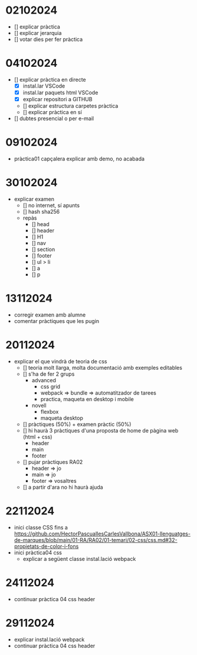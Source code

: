 # 02102024

- [] explicar pràctica
- [] explicar jerarquia
- [] votar dies per fer pràctica

# 04102024

- [] explicar pràctica en directe
  - [x] instal.lar VSCode
  - [x] instal.lar paquets html VSCode
  - [x] explicar repositori a GITHUB
  - [] explicar estructura carpetes pràctica
  - [] explicar pràctica en sí
- [] dubtes presencial o per e-mail

# 09102024

- pràctica01 capçalera explicar amb demo, no acabada

# 30102024

- explicar examen
  - [] no internet, sí apunts
  - [] hash sha256
  - repàs
    - [] head
    - [] header
    - [] H1
    - [] nav
    - [] section
    - [] footer
    - [] ul > li
    - [] a
    - [] p

# 13112024

- corregir examen amb alumne
- comentar pràctiques que les pugin

# 20112024

- explicar el que vindrà de teoria de css
  - [] teoria molt llarga, molta documentació amb exemples editables
  - [] s'ha de fer 2 grups
    - advanced
      - css grid
      - webpack => bundle => automatitzador de tarees
      - practica, maqueta en desktop i mobile
    - novell
      - flexbox
      - maqueta desktop
  - [] pràctiques (50%) + examen pràctic (50%)
  - [] hi haurà 3 pràctiques d'una proposta de home de pàgina web (html + css)
    - header
    - main
    - footer
  - [] pujar pràctiques RA02
    - header => jo
    - main   => jo
    - footer => vosaltres
  - [] a partir d'ara no hi haurà ajuda

# 22112024
- inici classe CSS fins a https://github.com/HectorPascualIesCarlesVallbona/ASX01-llenguatges-de-marques/blob/main/01-RA/RA02/01-temari/02-css/css.md#32-propietats-de-color-i-fons
- inici pràctica04 css
  - explicar a següent classe instal.lació webpack

# 24112024
- continuar pràctica 04 css header

# 29112024
  - explicar instal.lació webpack
  - continuar pràctica 04 css header


